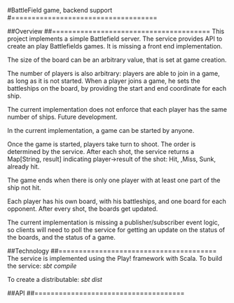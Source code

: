 #BattleField game, backend support
#====================================

##Overview
##=======================================
This project implements a simple Battlefield server.
The service provides API to create an play Battlefields games. It is missing a front end implementation.

The size of the board can be an arbitrary value, that is set at game creation.

The number of players is also arbitrary: players are able to join in a game, as long as it is not started.
When  a player joins a game, he sets the battleships on the board, by providing the start and end
coordinate for each ship.

The current implementation does not enforce that each player has the same number of ships. Future development.

In the current implementation, a game can be started by anyone.

Once the game is started, players take turn to shoot. The order is determined by the service.
After each shot, the service returns a Map[String, result] indicating player->result of the shot:
Hit, ,Miss, Sunk, already hit.

The game ends when there is only one player with at least one part of the ship not hit.

Each player has his own board, with his battleships, and one board for each opponent.
After every shot, the boards get updated.

The current implementation is missing a publisher/subscriber event logic, so clients will need to poll
the service for getting an update on the status of the boards, and the status of a game.


##Technology
##=======================================
The service is implemented using the Play! framework with Scala.
To build the service:
*sbt compile*

To create a distributable:
*sbt dist*


##API
##=====================================
